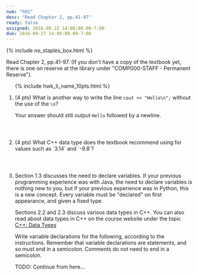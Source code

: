 ```yaml
---
num: "h01"
desc: "Read Chapter 2, pp.41-97"
ready: false
assigned: 2016-09-22 14:00:00.00-7:00
due: 2016-09-27 14:00:00.00-7:00
---
```


{% include no_staples_box.html %}

Read Chapter 2, pp.41-97.    (If you don't have a copy of the textbook yet, there is one on reserve at the library under "COMP000-STAFF - Permanent Reserve").

<ol markdown="1">

{% include hwk_li_name_10pts.html %}

<li markdown="1" style="margin-bottom:4em;">

(4 pts) What is another way to write the line `cout << "Hello\n";` without the use of the `\n`?  

Your answer should still output `Hello` followed by a newline.

</li>

<li markdown="1" style="margin-bottom:4em;">
(4 pts) What C++ data type does the textbook recommend using for values such as `3.14` and `-9.8`?
</li>



<li  markdown="1">  

Section 1.3 discusses the need to declare variables.  If your previous programming experience was with Java, the need to declare variables is nothing new to you, but if your previous experience was in Python, this is a new concept.   Every variable must be "declared" on first appearance, and given a fixed type.  

Sections 2.2 and 2.3 discuss various data types in C++.   You can also read about data types in C++ on the course website under the topic [C++: Data Types](https://ucsb-cs16.github.io/topics/cpp_data_types/)   

Write variable declarations for the following, according to the instructions.  Remember that variable declarations are statements, and so must end in a semicolon.   Comments do not need to end in a semicolon.

TODO: Continue from here...

</li>


</ol>
